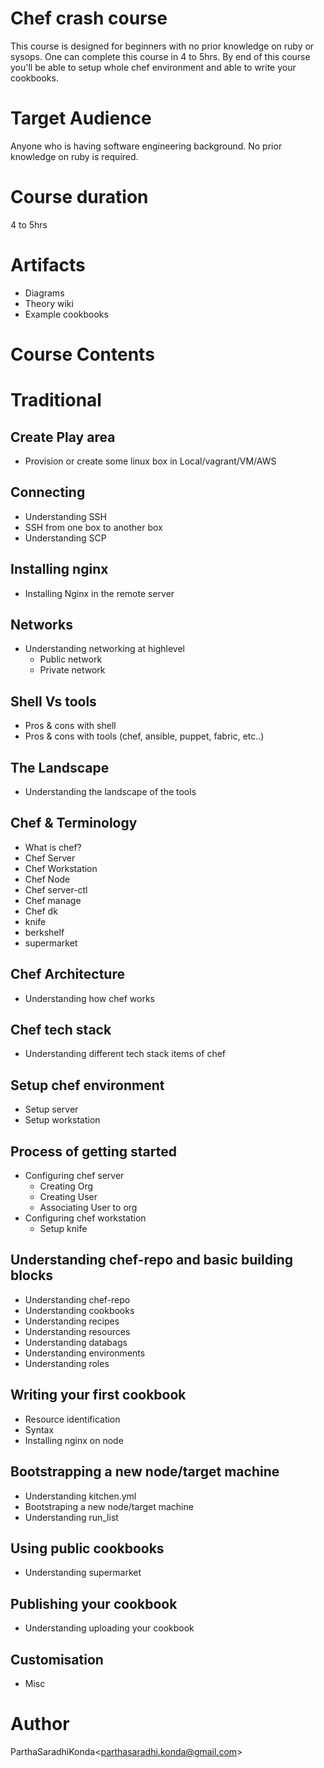# Chef crash course
This course is designed for beginners with no prior knowledge on ruby or sysops. One can complete this course in 4 to 5hrs. By end of this course you'll be able to setup whole chef environment and able to write your cookbooks.

# Target Audience
Anyone who is having software engineering background. No prior knowledge on ruby is required.

# Course duration
4 to 5hrs

# Artifacts
- Diagrams
- Theory wiki
- Example cookbooks

# Course Contents

# Traditional
## Create Play area
- Provision or create some linux box in Local/vagrant/VM/AWS

## Connecting
- Understanding SSH
- SSH from one box to another box
- Understanding SCP

## Installing nginx
- Installing Nginx in the remote server

## Networks
- Understanding networking at highlevel
    - Public network
    - Private network

## Shell Vs tools
- Pros & cons with shell
- Pros & cons with tools (chef, ansible, puppet, fabric, etc..)

## The Landscape
- Understanding the landscape of the tools

## Chef & Terminology
- What is chef?
- Chef Server
- Chef Workstation
- Chef Node
- Chef server-ctl
- Chef manage
- Chef dk
- knife
- berkshelf
- supermarket

## Chef Architecture
- Understanding how chef works

## Chef tech stack
- Understanding different tech stack items of chef

## Setup chef environment
- Setup server
- Setup workstation

## Process of getting started
- Configuring chef server
    - Creating Org
    - Creating User
    - Associating User to org
- Configuring chef workstation
    - Setup knife

## Understanding chef-repo and basic building blocks
- Understanding chef-repo
- Understanding cookbooks
- Understanding recipes
- Understanding resources
- Understanding databags
- Understanding environments
- Understanding roles

## Writing your first cookbook
- Resource identification
- Syntax
- Installing nginx on node

## Bootstrapping a new node/target machine
- Understanding kitchen.yml
- Bootstraping a new node/target machine
- Understanding run_list

## Using public cookbooks
- Understanding supermarket

## Publishing your cookbook
- Understanding uploading your cookbook

## Customisation
- Misc


# Author

ParthaSaradhiKonda<<parthasaradhi.konda@gmail.com>>